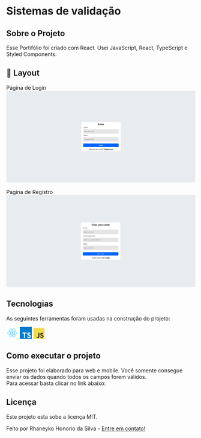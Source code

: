 # Sistemas de validação 

## Sobre o Projeto
  Esse Portifólio foi criado com React. Usei JavaScript, React, TypeScript e Styled Components.

## 🎨 Layout

Página de Login
![image](https://github.com/rhaneyko/signin-signup-auth/blob/main/src/assets/signinScreenshot.jpg)

Pagina de Registro
![image](https://github.com/rhaneyko/signin-signup-auth/blob/main/src/assets/signupScreenshot.jpg)

## Tecnologias

As seguintes ferramentas foram usadas na construção do projeto:

<code><img height="32" src="https://raw.githubusercontent.com/github/explore/80688e429a7d4ef2fca1e82350fe8e3517d3494d/topics/react/react.png" alt="React"/></code>
<code><img height="32" src="https://raw.githubusercontent.com/github/explore/80688e429a7d4ef2fca1e82350fe8e3517d3494d/topics/typescript/typescript.png" alt="TypeScript"/></code>
<code><img height="30" src="https://github.com/devicons/devicon/blob/master/icons/javascript/javascript-original.svg" alt="JavaScript"/></code>

## Como executar o projeto

Esse projeto foi elaborado para web e mobile. Você somente consegue enviar os dados quando todos os campos forem válidos.<br/>
Para acessar basta clicar no link abaixo:


## Licença

Este projeto esta sobe a licença MIT.

Feito por Rhaneyko Honorio da Silva - [Entre em contato!](https://www.linkedin.com/in/rhaneyko/)
